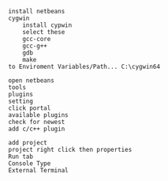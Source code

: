 	install netbeans
	cygwin
		install cypwin
		select these
		gcc-core
		gcc-g++
		gdb
		make
	to Enviroment Variables/Path... C:\cygwin64 

	open netbeans
	tools
	plugins
	setting
	click portal
	available plugins
	check for newest
	add c/c++ plugin

	add project
	project right click then properties
	Run tab
	Console Type
	External Terminal
